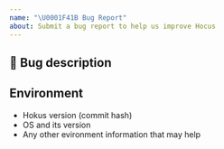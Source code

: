 ```yaml
---
name: "\U0001F41B Bug Report"
about: Submit a bug report to help us improve Hocus
---
```


## 🐛 Bug description

<!-- A clear and concise description of what the bug is. -->
<!-- Please, add steps on how to reproduce it. -->
<!-- If you have a code sample, error messages, stack traces, please provide it here as well -->
<!-- A clear and concise description of what you expected to happen. -->

## Environment

- Hokus version (commit hash)
- OS and its version
- Any other evironment information that may help
